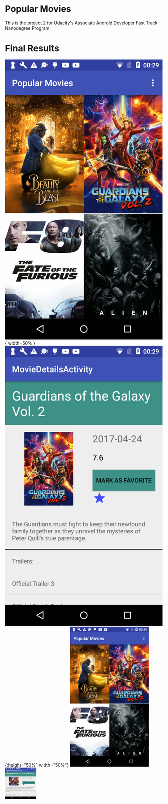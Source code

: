# Popular Movies

This is the project 2 for Udacity's Associate Android Developer Fast Track Nanodegree Program.

# Final Results

![Main](https://github.com/DavisJP/PopularMovies/blob/master/device-2017-05-19-002937.png){ width=50% }
![Details](https://github.com/DavisJP/PopularMovies/blob/master/device-2017-05-19-003004.png){:height="50%" width="50%"}
<img src="https://github.com/DavisJP/PopularMovies/blob/master/device-2017-05-19-002937.png" width="50%" height="50%">
<img src="https://github.com/DavisJP/PopularMovies/blob/master/device-2017-05-19-003004.png" width="100" height="100">
